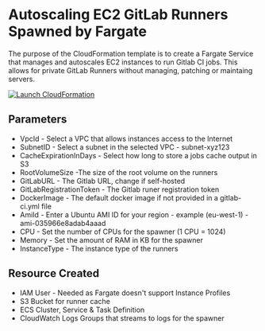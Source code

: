 # Autoscaling EC2 GitLab Runners Spawned by Fargate

The purpose of the CloudFormation template is to create a Fargate Service that manages and autoscales EC2 instances to run Gitlab CI jobs. This allows for private GitLab Runners without managing, patching or maintaing servers.

[![Launch CloudFormation](https://s3.amazonaws.com/cloudformation-examples/cloudformation-launch-stack.png)](https://console.aws.amazon.com/cloudformation/home?stackName=stack_name&templateURL=template_locationhttps://console.aws.amazon.com/cloudformation/home?region=region#/stacks/new?stackName=stack_name&templateURL=https://autoscaling-ec2-gitlab-runners-fargate.s3-eu-west-1.amazonaws.com/master/gitlab-runner-template.yml)

## Parameters

* VpcId - Select a VPC that allows instances access to the Internet
* SubnetID - Select a subnet in the selected VPC - subnet-xyz123
* CacheExpirationInDays - Select how long to store a jobs cache output in S3
* RootVolumeSize -The size of the root volume on the runners
* GitLabURL - The Gitlab URL, change if self-hosted
* GitLabRegistrationToken - The Gitlab runer registration token
* DockerImage - The default docker image if not provided in a gitlab-ci.yml file
* AmiId - Enter a Ubuntu AMI ID for your region - example (eu-west-1) - ami-035966e8adab4aaad
* CPU - Set the number of CPUs for the spawner (1 CPU = 1024)
* Memory - Set the amount of RAM in KB for the spawner
* InstanceType - The instance type of the runners

## Resource Created

* IAM User - Needed as Fargate doesn't support Instance Profiles
* S3 Bucket for runner cache
* ECS Cluster, Service & Task Definition
* CloudWatch Logs Groups that streams to logs for the spawner
